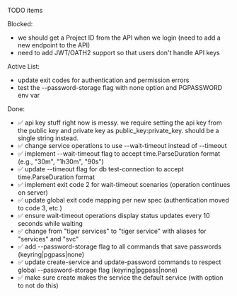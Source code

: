 TODO items

Blocked:
- we should get a Project ID from the API when we login (need to add a new endpoint to the API)
- need to add JWT/OATH2 support so that users don't handle API keys

Active List:
- update exit codes for authentication and permission errors
- test the --password-storage flag with none option and PGPASSWORD env var

Done:
 - ✅ api key stuff right now is messy. we require setting the api key from the public key and private key as public_key:private_key. should be a single string instead.
 - ✅ change service operations to use --wait-timeout instead of --timeout
 - ✅ implement --wait-timeout flag to accept time.ParseDuration format (e.g., "30m", "1h30m", "90s")
 - ✅ update --timeout flag for db test-connection to accept time.ParseDuration format 
 - ✅ implement exit code 2 for wait-timeout scenarios (operation continues on server)
 - ✅ update global exit code mapping per new spec (authentication moved to code 3, etc.)
 - ✅ ensure wait-timeout operations display status updates every 10 seconds while waiting
 - ✅ change from "tiger services" to "tiger service" with aliases for "services" and "svc"
 - ✅ add --password-storage flag to all commands that save passwords (keyring|pgpass|none)
 - ✅ update create-service and update-password commands to respect global --password-storage flag (keyring|pgpass|none)
 - ✅ make sure create makes the service the default service (with option to not do this)
